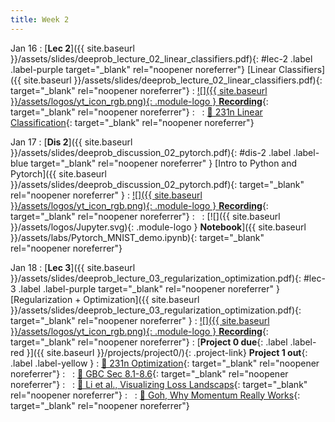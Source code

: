 ```yaml
---
title: Week 2
---
```


Jan 16
: [**Lec 2**]({{ site.baseurl }}/assets/slides/deeprob_lecture_02_linear_classifiers.pdf){: #lec-2 .label .label-purple target="_blank" rel="noopener noreferrer"} [Linear Classifiers]({{ site.baseurl }}/assets/slides/deeprob_lecture_02_linear_classifiers.pdf){: target="_blank" rel="noopener noreferrer"}
  : [![]({{ site.baseurl }}/assets/logos/yt_icon_rgb.png){: .module-logo } **Recording**](https://leccap.engin.umich.edu/leccap/player/r/PErYYB){: target="_blank" rel="noopener noreferrer"}
: &nbsp;
  : [📖 231n Linear Classification](https://cs231n.github.io/linear-classify/){: target="_blank" rel="noopener noreferrer"}


Jan 17
: [**Dis 2**]({{ site.baseurl }}/assets/slides/deeprob_discussion_02_pytorch.pdf){: #dis-2 .label .label-blue target="_blank" rel="noopener noreferrer" } [Intro to Python and Pytorch]({{ site.baseurl }}/assets/slides/deeprob_discussion_02_pytorch.pdf){: target="_blank" rel="noopener noreferrer" }
  : [![]({{ site.baseurl }}/assets/logos/yt_icon_rgb.png){: .module-logo } **Recording**](https://leccap.engin.umich.edu/leccap/player/r/XcpmTc){: target="_blank" rel="noopener noreferrer"}
: &nbsp;
  : [![]({{ site.baseurl }}/assets/logos/Jupyter.svg){: .module-logo } **Notebook**]({{ site.baseurl }}/assets/labs/Pytorch_MNIST_demo.ipynb){: target="_blank" rel="noopener noreferrer"}



Jan 18
: [**Lec 3**]({{ site.baseurl }}/assets/slides/deeprob_lecture_03_regularization_optimization.pdf){: #lec-3 .label .label-purple target="_blank" rel="noopener noreferrer" } [Regularization + Optimization]({{ site.baseurl }}/assets/slides/deeprob_lecture_03_regularization_optimization.pdf){: target="_blank" rel="noopener noreferrer" }
  : [![]({{ site.baseurl }}/assets/logos/yt_icon_rgb.png){: .module-logo } **Recording**](https://leccap.engin.umich.edu/leccap/player/r/Paw9cL){: target="_blank" rel="noopener noreferrer"}
: [**Project 0 due**{: .label .label-red }]({{ site.baseurl }}/projects/project0/){: .project-link} **Project 1 out**{: .label .label-yellow }
  : [📖 231n Optimization](https://cs231n.github.io/optimization-1/){: target="_blank" rel="noopener noreferrer"}
: &nbsp;
  : [📖 GBC Sec 8.1-8.6](https://www.deeplearningbook.org/contents/optimization.html){: target="_blank" rel="noopener noreferrer"}
: &nbsp;
  : [📖 Li et al., Visualizing Loss Landscaps](https://arxiv.org/abs/1712.09913){: target="_blank" rel="noopener noreferrer"}
: &nbsp;
  : [📖 Goh, Why Momentum Really Works](https://distill.pub/2017/momentum/){: target="_blank" rel="noopener noreferrer"}
